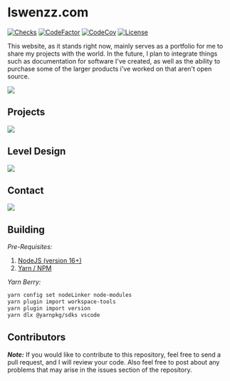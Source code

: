 # Iswenzz.com

[![Checks](https://img.shields.io/github/checks-status/Iswenzz/Iswenzz.com-webui/master?logo=github)](https://github.com/Iswenzz/Iswenzz.com-webui/actions)
[![CodeFactor](https://img.shields.io/codefactor/grade/github/Iswenzz/Iswenzz.com-webui?label=codefactor&logo=codefactor)](https://www.codefactor.io/repository/github/iswenzz/Iswenzz.com-webui)
[![CodeCov](https://img.shields.io/codecov/c/github/Iswenzz/Iswenzz.com-webui?label=codecov&logo=codecov)](https://codecov.io/gh/Iswenzz/Iswenzz.com-webui)
[![License](https://img.shields.io/github/license/Iswenzz/Iswenzz.com-webui?color=blue&logo=gitbook&logoColor=white)](https://github.com/Iswenzz/Iswenzz.com-webui/blob/master/LICENSE)

This website, as it stands right now, mainly serves as a portfolio for me to share my projects with the world. In the future, I plan to integrate things such as documentation for software I've created, as well as the ability to purchase some of the larger products i've worked on that aren't open source.

![](https://i.imgur.com/i6DO98s.jpg)

## Projects
![](https://i.imgur.com/Dg53ai0.jpg)

## Level Design
![](https://i.imgur.com/cZOJbXK.jpg)

## Contact
![](https://i.imgur.com/JnUWPSq.jpg)

## Building

_Pre-Requisites:_
1. [NodeJS (version 16+)](https://nodejs.org/en/)
2. [Yarn / NPM](https://yarnpkg.com/)

_Yarn Berry:_
```sh
yarn config set nodeLinker node-modules
yarn plugin import workspace-tools
yarn plugin import version
yarn dlx @yarnpkg/sdks vscode
```

## Contributors

***Note:*** If you would like to contribute to this repository, feel free to send a pull request, and I will review your code.
Also feel free to post about any problems that may arise in the issues section of the repository.

